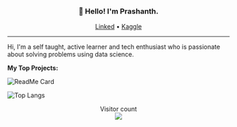 <h3 align="center">👋 Hello! I'm Prashanth.</h3>

<p align="center">
  <a href="https://www.linkedin.com/in/prashanth-bodduna-a6b312155/">Linked</a> •
  <a href="https://www.kaggle.com/prashanthbodduna">Kaggle</a>
</p>

---

Hi, I'm a self taught, active learner and tech enthusiast who is passionate about solving problems using data science.
<!--
- 🔭 I’m currently working on my project [Credit card fraud detection](https://github.com/prashanth4/Credit-Card-Fraud-Detection)
-->

<!--
**Languages and Tools:**  
-->
<!--
<code><img height="20" src="https://raw.githubusercontent.com/github/explore/80688e429a7d4ef2fca1e82350fe8e3517d3494d/topics/javascript/javascript.png"></code>
-->

<!--
![Prashanth's github stats](https://github-readme-stats.vercel.app/api?username=prashanth234&count_private=true&show_icons=true&theme=radical)
-->

**My Top Projects:** 

![ReadMe Card](https://github-readme-stats.vercel.app/api/pin/?username=prashanth234&repo=Credit-Card-Fraud-Detection)

<!--
<a href="https://github.com/prashanth/Credit-Card-Fraud-Detection">
  <img align="left" src="https://github-readme-stats.vercel.app/api/pin/?username=prashanth234&repo=Credit-Card-Fraud-Detection" />
</a>
-->

![Top Langs](https://github-readme-stats.vercel.app/api/top-langs/?username=prashanth234)

<p align="center"> 
  Visitor count<br>
  <img src="https://profile-counter.glitch.me/prashanth234/count.svg" />
</p>
